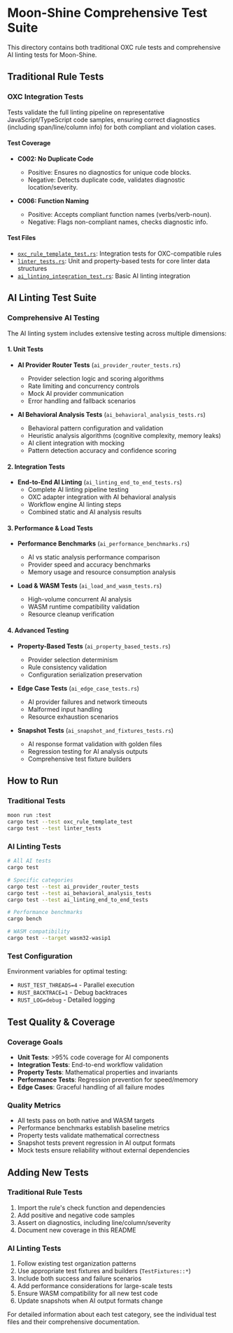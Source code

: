 # Moon-Shine Comprehensive Test Suite

This directory contains both traditional OXC rule tests and comprehensive AI linting tests for Moon-Shine.

## Traditional Rule Tests

### OXC Integration Tests
Tests validate the full linting pipeline on representative JavaScript/TypeScript code samples, ensuring correct diagnostics (including span/line/column info) for both compliant and violation cases.

#### Test Coverage
- **C002: No Duplicate Code**
  - Positive: Ensures no diagnostics for unique code blocks.
  - Negative: Detects duplicate code, validates diagnostic location/severity.

- **C006: Function Naming**
  - Positive: Accepts compliant function names (verbs/verb-noun).
  - Negative: Flags non-compliant names, checks diagnostic info.

#### Test Files
- [`oxc_rule_template_test.rs`](oxc_rule_template_test.rs): Integration tests for OXC-compatible rules
- [`linter_tests.rs`](linter_tests.rs): Unit and property-based tests for core linter data structures
- [`ai_linting_integration_test.rs`](ai_linting_integration_test.rs): Basic AI linting integration

## AI Linting Test Suite

### Comprehensive AI Testing
The AI linting system includes extensive testing across multiple dimensions:

#### 1. Unit Tests
- **AI Provider Router Tests** (`ai_provider_router_tests.rs`)
  - Provider selection logic and scoring algorithms
  - Rate limiting and concurrency controls
  - Mock AI provider communication
  - Error handling and fallback scenarios

- **AI Behavioral Analysis Tests** (`ai_behavioral_analysis_tests.rs`)
  - Behavioral pattern configuration and validation
  - Heuristic analysis algorithms (cognitive complexity, memory leaks)
  - AI client integration with mocking
  - Pattern detection accuracy and confidence scoring

#### 2. Integration Tests
- **End-to-End AI Linting** (`ai_linting_end_to_end_tests.rs`)
  - Complete AI linting pipeline testing
  - OXC adapter integration with AI behavioral analysis
  - Workflow engine AI linting steps
  - Combined static and AI analysis results

#### 3. Performance & Load Tests
- **Performance Benchmarks** (`ai_performance_benchmarks.rs`)
  - AI vs static analysis performance comparison
  - Provider speed and accuracy benchmarks
  - Memory usage and resource consumption analysis

- **Load & WASM Tests** (`ai_load_and_wasm_tests.rs`)
  - High-volume concurrent AI analysis
  - WASM runtime compatibility validation
  - Resource cleanup verification

#### 4. Advanced Testing
- **Property-Based Tests** (`ai_property_based_tests.rs`)
  - Provider selection determinism
  - Rule consistency validation
  - Configuration serialization preservation

- **Edge Case Tests** (`ai_edge_case_tests.rs`)
  - AI provider failures and network timeouts
  - Malformed input handling
  - Resource exhaustion scenarios

- **Snapshot Tests** (`ai_snapshot_and_fixtures_tests.rs`)
  - AI response format validation with golden files
  - Regression testing for AI analysis outputs
  - Comprehensive test fixture builders

## How to Run

### Traditional Tests
```sh
moon run :test
cargo test --test oxc_rule_template_test
cargo test --test linter_tests
```

### AI Linting Tests
```sh
# All AI tests
cargo test

# Specific categories
cargo test --test ai_provider_router_tests
cargo test --test ai_behavioral_analysis_tests
cargo test --test ai_linting_end_to_end_tests

# Performance benchmarks
cargo bench

# WASM compatibility
cargo test --target wasm32-wasip1
```

### Test Configuration
Environment variables for optimal testing:
- `RUST_TEST_THREADS=4` - Parallel execution
- `RUST_BACKTRACE=1` - Debug backtraces
- `RUST_LOG=debug` - Detailed logging

## Test Quality & Coverage

### Coverage Goals
- **Unit Tests**: >95% code coverage for AI components
- **Integration Tests**: End-to-end workflow validation
- **Property Tests**: Mathematical properties and invariants
- **Performance Tests**: Regression prevention for speed/memory
- **Edge Cases**: Graceful handling of all failure modes

### Quality Metrics
- All tests pass on both native and WASM targets
- Performance benchmarks establish baseline metrics
- Property tests validate mathematical correctness
- Snapshot tests prevent regression in AI output formats
- Mock tests ensure reliability without external dependencies

## Adding New Tests

### Traditional Rule Tests
1. Import the rule's check function and dependencies
2. Add positive and negative code samples
3. Assert on diagnostics, including line/column/severity
4. Document new coverage in this README

### AI Linting Tests
1. Follow existing test organization patterns
2. Use appropriate test fixtures and builders (`TestFixtures::*`)
3. Include both success and failure scenarios
4. Add performance considerations for large-scale tests
5. Ensure WASM compatibility for all new test code
6. Update snapshots when AI output formats change

For detailed information about each test category, see the individual test files and their comprehensive documentation.
